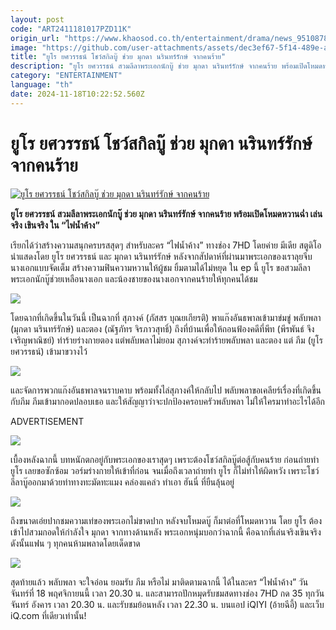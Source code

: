 ```yaml
---
layout: post
code: "ART2411181017PZD11K"
origin_url: "https://www.khaosod.co.th/entertainment/drama/news_9510878"
image: "https://github.com/user-attachments/assets/dec3ef67-5f14-489e-ae84-b88e7921f314"
title: "ยูโร ยศวรรธน์ โชว์สกิลบู๊ ช่วย มุกดา นรินทร์รักษ์ จากคนร้าย"
description: "ยูโร ยศวรรธน์ สวมลีลาพระเอกนักบู๊ ช่วย มุกดา นรินทร์รักษ์ จากคนร้าย พร้อมเปิดโหมดหวานฉ่ำ เล่นจริง เขินจริง ใน “ไฟน้ำค้าง”"
category: "ENTERTAINMENT"
language: "th"
date: 2024-11-18T10:22:52.560Z
---
```


# ยูโร ยศวรรธน์ โชว์สกิลบู๊ ช่วย มุกดา นรินทร์รักษ์ จากคนร้าย

[![ยูโร ยศวรรธน์ โชว์สกิลบู๊ ช่วย มุกดา นรินทร์รักษ์ จากคนร้าย](https://www.khaosod.co.th/wpapp/uploads/2024/11/ปกขาว4คำ-เส้น-Recovered-2.jpg "ยูโร ยศวรรธน์ โชว์สกิลบู๊ ช่วย มุกดา นรินทร์รักษ์ จากคนร้าย")](https://www.khaosod.co.th/wpapp/uploads/2024/11/ปกขาว4คำ-เส้น-Recovered-2.jpg)

**ยูโร ยศวรรธน์ สวมลีลาพระเอกนักบู๊ ช่วย มุกดา นรินทร์รักษ์ จากคนร้าย พร้อมเปิดโหมดหวานฉ่ำ เล่นจริง เขินจริง ใน “ไฟน้ำค้าง”**

เรียกได้ว่าสร้างความสนุกครบรสสุดๆ สำหรับละคร “ไฟน้ำค้าง” ทางช่อง 7HD โดยค่าย มีเดีย สตูดิโอ นำแสดงโดย ยูโร ยศวรรธน์ และ มุกดา นรินทร์รักษ์ หลังจากสัปดาห์ที่ผ่านมาพระเอกของเราลุยจีบนางเอกแบบจัดเต็ม สร้างความฟินความหวานให้ผู้ชม ยิ้มตามได้ไม่หยุด ใน ep นี้ ยูโร ขอสวมลีลาพระเอกนักบู๊ช่วยเหลือนางเอก และน้องชายของนางเอกจากคนร้ายให้ทุกคนได้ชม

![](https://www.khaosod.co.th/wpapp/uploads/2024/11/Scoop-ไฟน้ำค้าง-EP12-5-696x391.jpg)

โดยฉากที่เกิดขึ้นในวันนี้ เป็นฉากที่ สุภางค์ (ภัสสร บุณยเกียรติ) พาแก๊งอันธพาลเข้ามาข่มขู่ พลับพลา (มุกดา นรินทร์รักษ์) และตอง (ณัฐภัทร จิรภาวสุทธิ์) ถึงที่บ้านเพื่อให้ถอนฟ้องคดีที่พีท (พีรพันธ์ จึงเจริญพาณิชย์) ทำร้ายร่างกายตอง แต่พลับพลาไม่ยอม สุภางค์จะทำร้ายพลับพลา และตอง แต่ ภีม (ยูโร ยศวรรธน์) เข้ามาขวางไว้

![](https://www.khaosod.co.th/wpapp/uploads/2024/11/Scoop-ไฟน้ำค้าง-EP12-11-696x391.jpg)

และจัดการพวกแก๊งอันธพาลจนราบคาบ พร้อมทั้งไล่สุภางค์ให้กลับไป พลับพลาขอเคลียร์เรื่องที่เกิดขึ้นกับภีม ภีมเข้ามากอดปลอบเธอ และให้สัญญาว่าจะปกป้องครอบครัวพลับพลา ไม่ให้ใครมาทำอะไรได้อีก

ADVERTISEMENT

![](https://www.khaosod.co.th/wpapp/uploads/2024/11/1-41-696x392.jpg)

เบื้องหลังฉากนี้ บทหนักตกอยู่กับพระเอกของเราสุดๆ เพราะต้องโชว์สกิลบู๊ต่อสู้กับคนร้าย ก่อนถ่ายทำ ยูโร เลยขอซักซ้อม วอร์มร่างกายให้เข้าที่ก่อน จนเมื่อถึงเวลาถ่ายทำ ยูโร ก็ไม่ทำให้ผิดหวัง เพราะโชว์ลีลาบู๊ออกมาด้วยท่าทางทะมัดทะแมง คล่องแคล่ว ทำเอา ฮันนี่ ที่ยืนลุ้นอยู่

![](https://www.khaosod.co.th/wpapp/uploads/2024/11/Scoop-ไฟน้ำค้าง-EP12-20-696x464.jpg)

ถึงขนาดเอ่ยปากชมความเท่ของพระเอกไม่ขาดปาก หลังจบโหมดบู๊ ก็มาต่อที่โหมดหวาน โดย ยูโร ต้องเข้าไปสวมกอดให้กำลังใจ มุกดา จากทางด้านหลัง พระเอกหนุ่มบอกว่าฉากนี้ คือฉากที่เล่นจริงเขินจริง ดังนั้นแฟน ๆ ทุกคนห้ามพลาดโดยเด็ดขาด

![](https://www.khaosod.co.th/wpapp/uploads/2024/11/Scoop-ไฟน้ำค้าง-EP12-12-696x391.jpg)

สุดท้ายแล้ว พลับพลา จะใจอ่อน ยอมรับ ภีม หรือไม่ มาติดตามฉากนี้ ได้ในละคร “ไฟน้ำค้าง” วันจันทร์ที่ 18 พฤศจิกายนนี้ เวลา 20.30 น. และสามารถปักหมุดรับชมสดทางช่อง 7HD กด 35 ทุกวันจันทร์ อังคาร เวลา 20.30 น. และรับชมย้อนหลัง เวลา 22.30 น. บนแอป iQIYI (อ้ายฉีอี้) และเว็บ iQ.com ที่เดียวเท่านั้น!